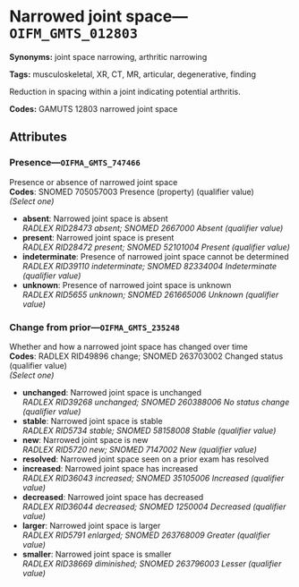 # Narrowed joint space—`OIFM_GMTS_012803`

**Synonyms:** joint space narrowing, arthritic narrowing

**Tags:** musculoskeletal, XR, CT, MR, articular, degenerative, finding

Reduction in spacing within a joint indicating potential arthritis.

**Codes:** GAMUTS 12803 narrowed joint space

## Attributes

### Presence—`OIFMA_GMTS_747466`

Presence or absence of narrowed joint space  
**Codes**: SNOMED 705057003 Presence (property) (qualifier value)  
*(Select one)*

- **absent**: Narrowed joint space is absent  
_RADLEX RID28473 absent; SNOMED 2667000 Absent (qualifier value)_
- **present**: Narrowed joint space is present  
_RADLEX RID28472 present; SNOMED 52101004 Present (qualifier value)_
- **indeterminate**: Presence of narrowed joint space cannot be determined  
_RADLEX RID39110 indeterminate; SNOMED 82334004 Indeterminate (qualifier value)_
- **unknown**: Presence of narrowed joint space is unknown  
_RADLEX RID5655 unknown; SNOMED 261665006 Unknown (qualifier value)_

### Change from prior—`OIFMA_GMTS_235248`

Whether and how a narrowed joint space has changed over time  
**Codes**: RADLEX RID49896 change; SNOMED 263703002 Changed status (qualifier value)  
*(Select one)*

- **unchanged**: Narrowed joint space is unchanged  
_RADLEX RID39268 unchanged; SNOMED 260388006 No status change (qualifier value)_
- **stable**: Narrowed joint space is stable  
_RADLEX RID5734 stable; SNOMED 58158008 Stable (qualifier value)_
- **new**: Narrowed joint space is new  
_RADLEX RID5720 new; SNOMED 7147002 New (qualifier value)_
- **resolved**: Narrowed joint space seen on a prior exam has resolved  
- **increased**: Narrowed joint space has increased  
_RADLEX RID36043 increased; SNOMED 35105006 Increased (qualifier value)_
- **decreased**: Narrowed joint space has decreased  
_RADLEX RID36044 decreased; SNOMED 1250004 Decreased (qualifier value)_
- **larger**: Narrowed joint space is larger  
_RADLEX RID5791 enlarged; SNOMED 263768009 Greater (qualifier value)_
- **smaller**: Narrowed joint space is smaller  
_RADLEX RID38669 diminished; SNOMED 263796003 Lesser (qualifier value)_